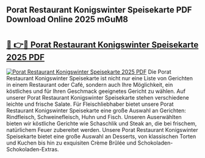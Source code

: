## Porat Restaurant Konigswinter Speisekarte PDF Download Online 2025 mGuM8

# <h2><a href="http://gc76bm.nevu.top/?p=Porat+Restaurant+Konigswinter+Speisekarte">🔗 👉🔴 Porat Restaurant Konigswinter Speisekarte 2025 PDF</a></h2>

[![Porat Restaurant Konigswinter Speisekarte 2025 PDF](https://i.imgur.com/dBaPXMq.png)](http://gc76bm.nevu.top/?p=Porat+Restaurant+Konigswinter+Speisekarte)
Die Porat Restaurant Konigswinter Speisekarte ist nicht nur eine Liste von Gerichten in einem Restaurant oder Café, sondern auch Ihre Möglichkeit, ein köstliches und für Ihren Geschmack geeignetes Gericht zu wählen. Auf unserer Porat Restaurant Konigswinter Speisekarte stehen verschiedene leichte und frische Salate. Für Fleischliebhaber bietet unsere Porat Restaurant Konigswinter Speisekarte eine große Auswahl an Gerichten: Rindfleisch, Schweinefleisch, Huhn und Fisch. Unseren Auserwählten bieten wir köstliche Gerichte wie Schaschlik und Steak an, die bei frischem, natürlichem Feuer zubereitet werden. Unsere Porat Restaurant Konigswinter Speisekarte bietet eine große Auswahl an Desserts, von klassischen Torten und Kuchen bis hin zu exquisiten Crème Brûlée und Schokoladen-Schokoladen-Extras.
